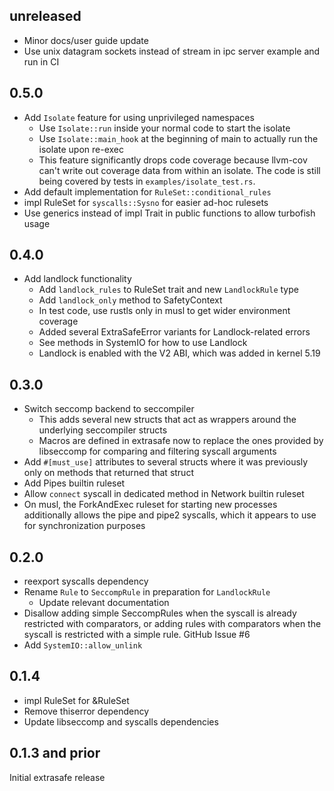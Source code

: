 unreleased
----------
- Minor docs/user guide update
- Use unix datagram sockets instead of stream in ipc server example and run in CI

0.5.0
-----
- Add `Isolate` feature for using unprivileged namespaces
  - Use `Isolate::run` inside your normal code to start the isolate
  - Use `Isolate::main_hook` at the beginning of main to actually run the isolate upon re-exec
  - This feature significantly drops code coverage because llvm-cov can't write
    out coverage data from within an isolate. The code is still being covered
    by tests in `examples/isolate_test.rs`.
- Add default implementation for `RuleSet::conditional_rules`
- impl RuleSet for `syscalls::Sysno` for easier ad-hoc rulesets
- Use generics instead of impl Trait in public functions to allow turbofish usage

0.4.0
-----
- Add landlock functionality
  - Add `landlock_rules` to RuleSet trait and new `LandlockRule` type
  - Add `landlock_only` method to SafetyContext
  - In test code, use rustls only in musl to get wider environment coverage
  - Added several ExtraSafeError variants for Landlock-related errors
  - See methods in SystemIO for how to use Landlock
  - Landlock is enabled with the V2 ABI, which was added in kernel 5.19

0.3.0
-----
- Switch seccomp backend to seccompiler
  - This adds several new structs that act as wrappers around the underlying
    seccompiler structs
  - Macros are defined in extrasafe now to replace the ones provided by
    libseccomp for comparing and filtering syscall arguments
- Add `#[must_use]` attributes to several structs where it was previously only
  on methods that returned that struct
- Add Pipes builtin ruleset
- Allow `connect` syscall in dedicated method in Network builtin ruleset
- On musl, the ForkAndExec ruleset for starting new processes additionally
  allows the pipe and pipe2 syscalls, which it appears to use for
  synchronization purposes

0.2.0
-----
- reexport syscalls dependency
- Rename `Rule` to `SeccompRule` in preparation for `LandlockRule`
    - Update relevant documentation
- Disallow adding simple SeccompRules when the syscall is already restricted
  with comparators, or adding rules with comparators when the syscall is
  restricted with a simple rule. GitHub Issue #6
- Add `SystemIO::allow_unlink`

0.1.4
-----
- impl RuleSet for &RuleSet
- Remove thiserror dependency
- Update libseccomp and syscalls dependencies

0.1.3 and prior
----
Initial extrasafe release
